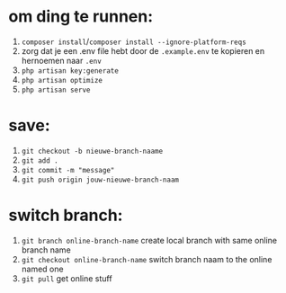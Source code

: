# om ding te runnen:
1. `composer install`/`composer install --ignore-platform-reqs`
1. zorg dat je een .env file hebt door de `.example.env` te kopieren en hernoemen naar `.env`
1. `php artisan key:generate`
1. `php artisan optimize`
1. `php artisan serve`

# save:
1. `git checkout -b nieuwe-branch-naame`
1. `git add .`
1. `git commit -m "message"`
1. `git push origin jouw-nieuwe-branch-naam`

# switch branch:
1. `git branch online-branch-name` create local branch with same online branch name
1. `git checkout online-branch-name` switch branch naam to the online named one
1. `git pull` get online stuff
